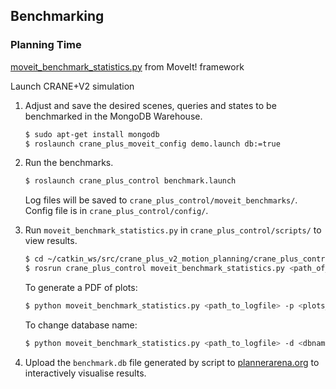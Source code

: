 ## Benchmarking 



### Planning Time

[moveit_benchmark_statistics.py](https://github.com/ros-planning/moveit/blob/melodic-devel/moveit_ros/benchmarks/scripts/moveit_benchmark_statistics.py) from MoveIt! framework

Launch CRANE+V2 simulation

1. Adjust and save the desired scenes, queries and states to be benchmarked in the MongoDB Warehouse.

   ```bash 
   $ sudo apt-get install mongodb
   $ roslaunch crane_plus_moveit_config demo.launch db:=true
   ```

2. Run the benchmarks. 

    ```bash
    $ roslaunch crane_plus_control benchmark.launch 
    ```

    Log files will be saved to `crane_plus_control/moveit_benchmarks/`. Config file is in `crane_plus_control/config/`.

3. Run `moveit_benchmark_statistics.py` in `crane_plus_control/scripts/` to view results.

    ```bash
    $ cd ~/catkin_ws/src/crane_plus_v2_motion_planning/crane_plus_control/scripts/
    $ rosrun crane_plus_control moveit_benchmark_statistics.py <path_of_logfile>
    ```

   To generate a PDF of plots:

    ```bash
    $ python moveit_benchmark_statistics.py <path_to_logfile> -p <plots_filename>
    ```

   To change database name:

    ```bash
    $ python moveit_benchmark_statistics.py <path_to_logfile> -d <dbname>
    ```

4. Upload the `benchmark.db` file generated by script to [plannerarena.org](http://plannerarena.org/) to interactively visualise results.



